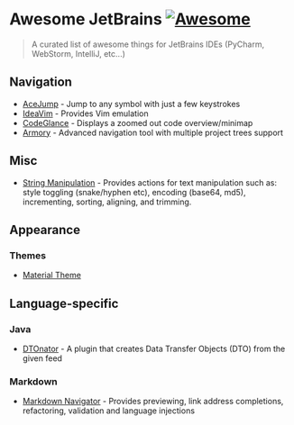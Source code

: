 # Awesome JetBrains [![Awesome](https://cdn.rawgit.com/sindresorhus/awesome/d7305f38d29fed78fa85652e3a63e154dd8e8829/media/badge.svg)](https://github.com/sindresorhus/awesome)

> A curated list of awesome things for JetBrains IDEs (PyCharm, WebStorm, IntelliJ, etc...)

## Navigation

- [AceJump](https://github.com/johnlindquist/AceJump) - Jump to any symbol with just a few keystrokes
- [IdeaVim](https://github.com/JetBrains/ideavim) - Provides Vim emulation
- [CodeGlance](https://github.com/Vektah/CodeGlance) - Displays a zoomed out code overview/minimap
- [Armory](http://www.visprogramming.com/armory/docs/) - Advanced navigation tool with multiple project trees support

## Misc

- [String Manipulation](https://plugins.jetbrains.com/plugin/2162) - Provides actions for text manipulation such as: style toggling (snake/hyphen etc), encoding (base64, md5), incrementing, sorting, aligning, and trimming.


## Appearance

### Themes

- [Material Theme](https://github.com/ChrisRM/material-theme-jetbrains)

## Language-specific

### Java

- [DTOnator](https://github.com/nvinayshetty/DTOnator) - A plugin that creates Data Transfer Objects (DTO) from the given feed


### Markdown
- [Markdown Navigator](https://plugins.jetbrains.com/plugin/7896?pr=idea) - Provides previewing, link address completions, refactoring, validation and language injections
